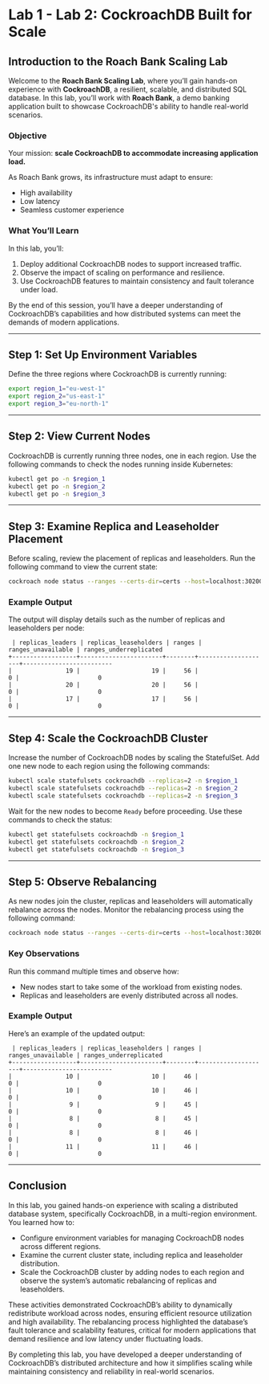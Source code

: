 # **Lab 1 - Lab 2: CockroachDB Built for Scale**  

## **Introduction to the Roach Bank Scaling Lab**  

Welcome to the **Roach Bank Scaling Lab**, where you’ll gain hands-on experience with **CockroachDB**, a resilient, scalable, and distributed SQL database. In this lab, you’ll work with **Roach Bank**, a demo banking application built to showcase CockroachDB's ability to handle real-world scenarios.  

### **Objective**  
Your mission: **scale CockroachDB to accommodate increasing application load.**  

As Roach Bank grows, its infrastructure must adapt to ensure:  
- High availability  
- Low latency  
- Seamless customer experience  

### **What You’ll Learn**  
In this lab, you’ll:  
1. Deploy additional CockroachDB nodes to support increased traffic.  
2. Observe the impact of scaling on performance and resilience.  
3. Use CockroachDB features to maintain consistency and fault tolerance under load.  

By the end of this session, you’ll have a deeper understanding of CockroachDB’s capabilities and how distributed systems can meet the demands of modern applications.  

---

## **Step 1: Set Up Environment Variables**  

Define the three regions where CockroachDB is currently running:  

```bash
export region_1="eu-west-1"  
export region_2="us-east-1"  
export region_3="eu-north-1"  
```  

---

## **Step 2: View Current Nodes**  

CockroachDB is currently running three nodes, one in each region. Use the following commands to check the nodes running inside Kubernetes:  

```bash
kubectl get po -n $region_1  
kubectl get po -n $region_2  
kubectl get po -n $region_3  
```  

---

## **Step 3: Examine Replica and Leaseholder Placement**  

Before scaling, review the placement of replicas and leaseholders. Run the following command to view the current state:  

```bash
cockroach node status --ranges --certs-dir=certs --host=localhost:30200  
```  

### **Example Output**  
The output will display details such as the number of replicas and leaseholders per node:  

```
 | replicas_leaders | replicas_leaseholders | ranges | ranges_unavailable | ranges_underreplicated  
+------------------+-----------------------+--------+--------------------+-------------------------  
|               19 |                    19 |     56 |                  0 |                      0  
|               20 |                    20 |     56 |                  0 |                      0  
|               17 |                    17 |     56 |                  0 |                      0  
```  

---

## **Step 4: Scale the CockroachDB Cluster**  

Increase the number of CockroachDB nodes by scaling the StatefulSet. Add one new node to each region using the following commands:  

```bash
kubectl scale statefulsets cockroachdb --replicas=2 -n $region_1  
kubectl scale statefulsets cockroachdb --replicas=2 -n $region_2  
kubectl scale statefulsets cockroachdb --replicas=2 -n $region_3  
```  

Wait for the new nodes to become `Ready` before proceeding. Use these commands to check the status:  

```bash
kubectl get statefulsets cockroachdb -n $region_1  
kubectl get statefulsets cockroachdb -n $region_2  
kubectl get statefulsets cockroachdb -n $region_3  
```  

---

## **Step 5: Observe Rebalancing**  

As new nodes join the cluster, replicas and leaseholders will automatically rebalance across the nodes. Monitor the rebalancing process using the following command:  

```bash
cockroach node status --ranges --certs-dir=certs --host=localhost:30200  
```  

### **Key Observations**  
Run this command multiple times and observe how:  
- New nodes start to take some of the workload from existing nodes.  
- Replicas and leaseholders are evenly distributed across all nodes.  

### **Example Output**  
Here’s an example of the updated output:  

```
 | replicas_leaders | replicas_leaseholders | ranges | ranges_unavailable | ranges_underreplicated  
+------------------+-----------------------+--------+--------------------+-------------------------  
|               10 |                    10 |     46 |                  0 |                      0  
|               10 |                    10 |     46 |                  0 |                      0  
|                9 |                     9 |     45 |                  0 |                      0  
|                8 |                     8 |     45 |                  0 |                      0  
|                8 |                     8 |     46 |                  0 |                      0  
|               11 |                    11 |     46 |                  0 |                      0  
```  

---

## **Conclusion**  

In this lab, you gained hands-on experience with scaling a distributed database system, specifically CockroachDB, in a multi-region environment. You learned how to:  
- Configure environment variables for managing CockroachDB nodes across different regions.  
- Examine the current cluster state, including replica and leaseholder distribution.  
- Scale the CockroachDB cluster by adding nodes to each region and observe the system’s automatic rebalancing of replicas and leaseholders.  

These activities demonstrated CockroachDB’s ability to dynamically redistribute workload across nodes, ensuring efficient resource utilization and high availability. The rebalancing process highlighted the database’s fault tolerance and scalability features, critical for modern applications that demand resilience and low latency under fluctuating loads.  

By completing this lab, you have developed a deeper understanding of CockroachDB’s distributed architecture and how it simplifies scaling while maintaining consistency and reliability in real-world scenarios.